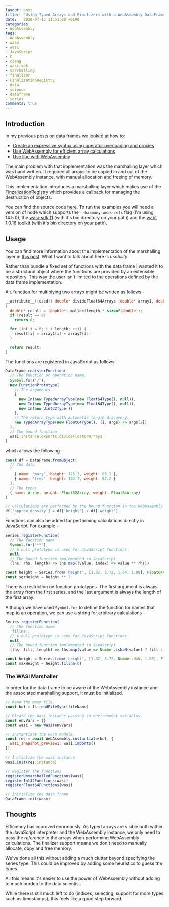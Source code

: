 ```yaml
---
layout: post
title:  "Using Typed Arrays and Finalizers with a WebAssembly DataFrame"
date:   2020-07-15 11:51:00 +0100
categories:
- WebAssembly
tags:
- WebAssembly
- wasm
- wasi
- JavaScript
- C
- clang
- wasi-sdk
- marshalling
- finalizer
- FinalizationRegistry
- data
- science
- dataframe
- series
comments: true
---
```


## Introduction

In my previous posts on data frames we looked at how to:

* [Create an expressive syntax using operator overloading and proxies](https://rob-blackbourn.github.io/blog/2020/06/10/example-js-dataframe/)
* [Use WebAssembly for efficient array calculations](https://rob-blackbourn.github.io/blog/2020/06/13/wasm-dataframes/)
* [Use libc with WebAssembly](https://rob-blackbourn.github.io/blog/2020/06/14/wasm-dataframe-libc/)

The main problem with that implementation was the marshalling layer which was
hand written. It required all arrays to be copied in and out of the WebAssembly
instance, with manual allocation and freeing of memory.

This implementation introduces a marshalling layer which makes use of the
[FinzalizationRegistry](https://developer.mozilla.org/en-US/docs/Web/JavaScript/Reference/Global_Objects/FinalizationRegistry)
which provides a callback for managing the destruction of objects.


You can find the source code [here](https://github.com/rob-blackbourn/example-wasm-dataframe-3). To run the examples you will need a version of
node which supports the `--harmony-weak-refs` flag (I'm using 14.5.0), the
[wasi-sdk 11](https://github.com/WebAssembly/wasi-sdk)
(with it's bin directory on your path) and the
[wabt 1.0.16](https://github.com/WebAssembly/wabt)
toolkit (with it's bin directory on your path).

## Usage

You can find more information about the implementation of the marshalling layer in
[this post](https://rob-blackbourn.github.io/blog/2020/07/07/wasi-finalizers-1/).
What I want to talk about here is *usability*.

Rather than bundle a fixed set of functions with the data frame I wanted it to be a structural object where the functions are
provided by an extensible repository. This way the user
isn't limited to the operations defined by the data frame implementation.

A `C` function for multiplying two arrays might be written as follows -

```c
__attribute__((used)) double* divideFloat64Arrays (double* array1, double* array2, unsigned int length)
{
  double* result = (double*) malloc(length * sizeof(double));
  if (result == 0)
    return 0;

  for (int i = 0; i < length; ++i) {
    result[i] = array1[i] + array2[i];
  }

  return result;
}
```

The functions are registered in JavaScript as follows -

```javascript
DataFrame.registerFunction(
  // The function or operation name.
  Symbol.for('/'),
  new FunctionPrototype(
    // The arguments
    [
      new In(new TypedArrayType(new Float64Type(), null)),
      new In(new TypedArrayType(new Float64Type(), null)),
      new In(new Uint32Type())
    ],
    // The return type with automatic length discovery.
    new TypedArrayType(new Float64Type(), (i, args) => args[2])
  ),
  // The bound function
  wasi.instance.exports.divideFloat64Arrays
)
```

which allows the following -

```javascript
const df = DataFrame.fromObject(
  // The data
  [
    { name: 'mary', height: 175.2, weight: 65.1 },
    { name: 'fred', height: 183.7, weight: 82.2 }
  ],
  // The types
  { name: Array, height: Float32Array, weight: Float64Array}
)

// Calculations are performed by the bound function in the WebAssembly instance
df['approx_density'] = df['height'] / df['weight']
```

Functions can also be added for performing calculations directly in JavaScript.
For example -

```javascript
Series.registerFunction(
  // The function name
  Symbol.for('**'),
  // A null prototype is used for JavaScript functions
  null,
  // The bound function implemented in JavaScript
  (lhs, rhs, length) => lhs.map((value, index) => value ** rhs))

const height = Series.from('height', [1.82, 1.72, 1.64, 1.88], Float64Array)
const sqrHeight = height ** 2
```

There is a restriction on function prototypes. The first argument is always the
array from the first series, and the last argument is always the length of the
first array.

Although we have used `Symbol.for` to define the function for names that map to
an operation, we can use a string for arbitrary calculations -

```javascript
Series.registerFunction(
  // The function name
  'fillna',
  // A null prototype is used for JavaScript functions
  null,
  // The bound function implemented in JavaScript
  (lhs, fill, length) => lhs.map(value => Number.isNaN(value) ? fill : value))

const height = Series.from('height', [1.82, 1.72, Number.NaN, 1.88], Float64Array)
const maxHeight = height.fillna(0)
```

### The WASI Marshaller

In order for the data frame to be aware of the WebAssembly instance and the
associated marshalling support, it must be initialized.

```javascript
// Read the wasm file.
const buf = fs.readFileSync(fileName)

// Create the Wasi instance passing in environment variables.
const envVars = {}
const wasi = new Wasi(envVars)

// Instantiate the wasm module.
const res = await WebAssembly.instantiate(buf, {
  wasi_snapshot_preview1: wasi.imports()
})

// Initialize the wasi instance
wasi.init(res.instance)

// Register the functions
registerUnmarshalledFunctions(wasi)
registerInt32Functions(wasi)
registerFloat64Functions(wasi)

// Initialize the data frame
DataFrame.init(wasm)
```

## Thoughts

Efficiency has improved enormously. As typed arrays are visible both
within the JavaScript interpreter and the WebAssembly instance, we only need to
pass the *reference* to the arrays when performing WebAssembly calculations. The
finalizer support means we don't need to manually allocate, copy and free memory.

We've done all this without adding a much clutter beyond specifying the series
type. This could be improved by adding some heuristics to guess the types.

All this means it's easier to use the power of WebAssembly without adding to
much burden to the data scientist.

While there is still much left to do (indices, selecting, support for more types
such as timestamps), this feels like a good step forward.